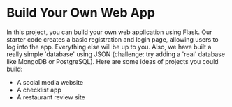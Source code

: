 # Build Your Own Web App #

In this project, you can build your own web application using Flask. Our starter code creates a basic registration and login page,
allowing users to log into the app. Everything else will be up to you. Also, we have built a really simple 'database' using JSON 
(challenge: try adding a 'real' database like MongoDB or PostgreSQL). Here are some ideas of projects you could build:
* A social media website
* A checklist app
* A restaurant review site
